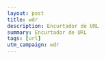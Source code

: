 ```yaml
---
layout: post
title: wdr
description: Encurtador de URL
summary: Encurtador de URL
tags: [url]
utm_campaign: wdr
---
```

